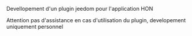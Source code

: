 Devellopement d'un plugin jeedom pour l'application HON

Attention pas d'assistance en cas d'utilisation du plugin, developement uniquement personnel
